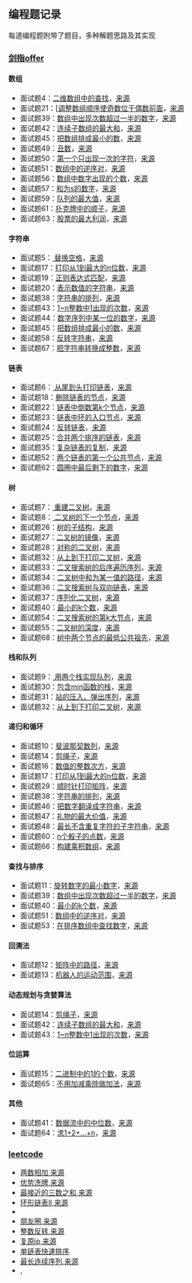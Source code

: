 ## 编程题记录
每道编程题附带了题目，多种解题思路及其实现
###  [剑指offer](https://github.com/hjx051013/leetcode_codingInterview/tree/master/src/com/offer)

#### 数组
* 面试题4：[二维数组中的查找]()，[来源]()
* 面试题21：[[调整数组顺序使奇数位于偶数前面]()，[来源]() 
* 面试题39：[数组中出现次数超过一半的数字]()，[来源]()
* 面试题42：[连续子数组的最大和]()，[来源]()
* 面试题45：[把数组排成最小的数]()，[来源]()
* 面试题49：[丑数]()，[来源]()
* 面试题50：[第一个只出现一次的字符]()，[来源]() 
* 面试题51：[数组中的逆序对]()，[来源]()
* 面试题56：[数组中数字出现的个数]()，[来源]()
* 面试题57：[和为s的数字]()，[来源]()
* 面试题59：[队列的最大值]()，[来源]()
* 面试题61：[扑克牌中的顺子]()，[来源]()
* 面试题63：[股票的最大利润]()，[来源]()

#### 字符串
* 面试题5：[ 替换空格]()，[来源]()
* 面试题17：[打印从1到最大的n位数]()，[来源]() 
* 面试题19：[正则表达式匹配]()，[来源]()
* 面试题20：[表示数值的字符串]()，[来源]()
* 面试题38：[字符串的排列]()，[来源]()
* 面试题43：[1~n整数中1出现的次数]()，[来源]()
* 面试题44：[数字序列中某一位的数字]()，[来源]()
* 面试题45：[把数组排成最小的数]()，[来源]()
* 面试题58：[反转字符串]()，[来源]()
* 面试题67：[把字符串转换成整数]()，[来源]()

#### 链表
* 面试题6：[ 从尾到头打印链表]()，[来源]() 
* 面试题18：[删除链表的节点]()，[来源]()
* 面试题22：[链表中倒数第k个节点]()，[来源]()
* 面试题23：[链表中环的入口节点]()，[来源]()
* 面试题24：[反转链表]()，[来源]()
* 面试题25：[合并两个排序的链表]()，[来源]()
* 面试题35：[复杂链表的复制]()，[来源]()
* 面试题52：[两个链表的第一个公共节点]()，[来源]()
* 面试题62：[圆圈中最后剩下的数字]()，[来源]()

#### 树
* 面试题7：[ 重建二叉树]()，[来源]()
* 面试题8：[ 二叉树的下一个节点]()，[来源]()
* 面试题26：[树的子结构]()，[来源]()
* 面试题27：[二叉树的镜像]()，[来源]()
* 面试题28：[对称的二叉树]()，[来源]()
* 面试题32：[从上到下打印二叉树]()，[来源]()
* 面试题33：[二叉搜索树的后序遍历序列]()，[来源]()
* 面试题34：[二叉树中和为某一值的路径]()，[来源]()
* 面试题36：[二叉搜索树与双向链表]()，[来源]()
* 面试题37：[序列化二叉树]()，[来源]()
* 面试题40：[最小的k个数]()，[来源]()
* 面试题54：[二叉搜索树的第k大节点]()，[来源]()
* 面试题55：[二叉树的深度]()，[来源]()
* 面试题68：[树中两个节点的最低公共祖先]()，[来源]()

#### 栈和队列
* 面试题9：[ 用两个栈实现队列]()，[来源]()
* 面试题30：[包含min函数的栈]()，[来源]()
* 面试题31：[站的压入、弹出序列]()，[来源]()
* 面试题32：[从上到下打印二叉树]()，[来源]()

#### 递归和循环
* 面试题10：[斐波那契数列]()，[来源]()
* 面试题14：[剪绳子]()，[来源]()
* 面试题16：[数值的整数次方]()，[来源]()
* 面试题17：[打印从1到最大的n位数]()，[来源]()
* 面试题29：[顺时针打印矩阵]()，[来源]()
* 面试题38：[字符串的排列]()，[来源]()
* 面试题46：[把数字翻译成字符串]()，[来源]()
* 面试题47：[礼物的最大价值]()，[来源]()
* 面试题48：[最长不含重复字符的子字符串]()，[来源]() 
* 面试题60：[n个骰子的点数]()，[来源]()
* 面试题66：[构建乘积数组]()，[来源]()

#### 查找与排序
* 面试题11：[旋转数字的最小数字]()，[来源]()
* 面试题39：[数组中出现次数超过一半的数字]()，[来源]()
* 面试题40：[最小的k个数]()，[来源]()
* 面试题51：[数组中的逆序对]()，[来源]()
* 面试题53：[在排序数组中查找数字]()，[来源]()

#### 回溯法
* 面试题12：[矩阵中的路径]()，[来源]()
* 面试题13：[机器人的运动范围]()，[来源]()

#### 动态规划与贪婪算法
* 面试题14：[剪绳子]()，[来源]()
* 面试题42：[连续子数组的最大和]()，[来源]() 
* 面试题43：[1~n整数中1出现的次数]()，[来源]()

#### 位运算
* 面试题15：[二进制中的1的个数]()，[来源]()
* 面试题65：[不用加减乘除做加法]()，[来源]()

#### 其他
* 面试题41：[数据流中的中位数]()，[来源]()
* 面试题64：[求1+2+…+n]()，[来源]()

### [leetcode](https://github.com/hjx051013/leetcode_codingInterview/tree/master/src/com/leetcode)
* [两数相加](https://github.com/hjx051013/leetcode_codingInterview/blob/master/src/com/leetcode/AddNum.java),[来源](https://leetcode-cn.com/problems/3sum)
* [优势洗牌](https://github.com/hjx051013/leetcode_codingInterview/blob/master/src/com/leetcode/AdvantageCount.java),[来源](https://leetcode-cn.com/problems/advantage-shuffle/)
* [最接近的三数之和](https://github.com/hjx051013/leetcode_codingInterview/blob/master/src/com/leetcode/ClosetThreeSum.java),[来源](https://leetcode-cn.com/problems/3sum-closest/)
* [环形链表II](),[来源]()
* 
* [朋友圈](https://github.com/hjx051013/leetcode_codingInterview/blob/master/src/com/leetcode/FriendCircle.java),[来源](https://leetcode-cn.com/problems/friend-circles)
* [整数反转](https://github.com/hjx051013/leetcode_codingInterview/blob/master/src/com/leetcode/IntReverse.java),[来源](https://leetcode-cn.com/problems/reverse-integer)
* [复原ip](https://github.com/hjx051013/leetcode_codingInterview/blob/master/src/com/leetcode/IpCopy.java),[来源](https://leetcode-cn.com/problems/restore-ip-addresses/)
* [单链表快速排序](https://github.com/hjx051013/leetcode_codingInterview/blob/master/src/com/leetcode/ListSort.java)
* [最长连续序列](https://github.com/hjx051013/leetcode_codingInterview/blob/master/src/com/leetcode/LongestConsecutive.java),[来源](https://leetcode-cn.com/problems/longest-consecutive-sequence)
* [](),